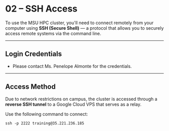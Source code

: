 # 02 – SSH Access

To use the MSU HPC cluster, you'll need to connect remotely from your computer using **SSH (Secure Shell)** — a protocol that allows you to securely access remote systems via the command line.

---

## Login Credentials
- Please contact Ms. Penelope Almonte for the credentials.
---

## Access Method

Due to network restrictions on campus, the cluster is accessed through a **reverse SSH tunnel** to a Google Cloud VPS that serves as a relay.

Use the following command to connect:

`ssh -p 2222 training@35.221.236.185`